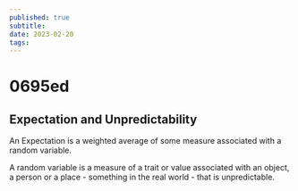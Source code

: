 ```yaml
---
published: true
subtitle:
date: 2023-02-20
tags: 
---
```


# 0695ed

## Expectation and Unpredictability

An Expectation is a weighted average of some measure associated with a random variable.

A random variable is a measure of a trait or value associated with an object, a person or a place - something in the real world - that is unpredictable.